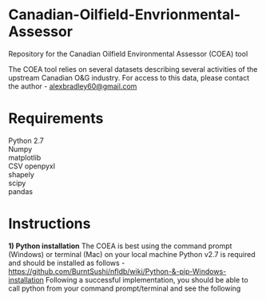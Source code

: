 # Canadian-Oilfield-Envrionmental-Assessor
Repository for the Canadian Oilfield Environmental Assessor (COEA) tool  
  
The COEA tool relies on several datasets describing several activities of the upstream Canadian O&G industry. For access to this data, please contact the author - alexbradley60@gmail.com

# Requirements
Python 2.7  
Numpy  
matplotlib  
CSV 
openpyxl   
shapely  
scipy  
pandas

# Instructions
**1) Python installation**
The COEA is best using the command prompt (Windows) or terminal (Mac) on your local machine
Python v2.7 is required and should be installed as follows - https://github.com/BurntSushi/nfldb/wiki/Python-&-pip-Windows-installation
Following a successful implementation, you should be able to call python from your command prompt/terminal and see the following 

